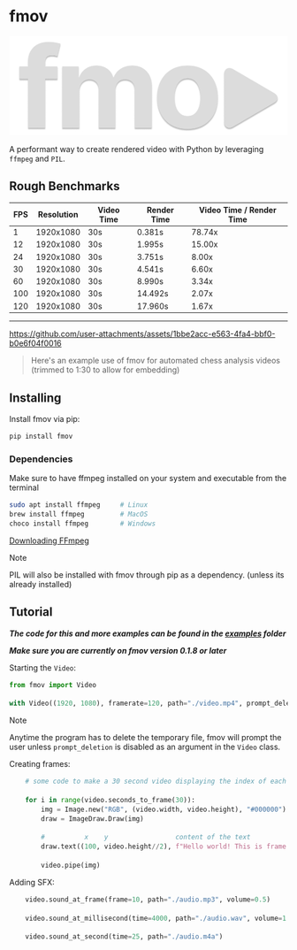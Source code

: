 # fmov

![fmov logo](https://github.com/dylandibeneditto/fmov/blob/main/logo.png?raw=true)

A performant way to create rendered video with Python by leveraging `ffmpeg` and `PIL`.

## Rough Benchmarks

| FPS | Resolution | Video Time | Render Time | Video Time / Render Time |
| --- | ---------- | ---------- | ----------- | --------------- |
| 1 | 1920x1080 | 30s | 0.381s | 78.74x |
| 12 | 1920x1080 | 30s | 1.995s | 15.00x |
| 24 | 1920x1080 | 30s | 3.751s | 8.00x |
| 30 | 1920x1080 | 30s | 4.541s | 6.60x |
| 60 | 1920x1080 | 30s | 8.990s | 3.34x |
| 100 | 1920x1080 | 30s | 14.492s | 2.07x |
| 120 | 1920x1080 | 30s | 17.960s | 1.67x |

---

https://github.com/user-attachments/assets/1bbe2acc-e563-4fa4-bbf0-b0e6f04f0016

> Here's an example use of fmov for automated chess analysis videos (trimmed to 1:30 to allow for embedding)

## Installing

Install fmov via pip:

```bash
pip install fmov
```

### Dependencies

Make sure to have ffmpeg installed on your system and executable from the terminal

```bash
sudo apt install ffmpeg     # Linux
brew install ffmpeg         # MacOS
choco install ffmpeg        # Windows
```

[Downloading FFmpeg](https://ffmpeg.org/download.html)

> [!NOTE]
> PIL will also be installed with fmov through pip as a dependency. (unless its already installed)

## Tutorial

***The code for this and more examples can be found in the [examples](https://github.com/dylandibeneditto/fmov/tree/main/examples) folder***

***Make sure you are currently on fmov version 0.1.8 or later***

Starting the `Video`:

```python
from fmov import Video

with Video((1920, 1080), framerate=120, path="./video.mp4", prompt_deletion=False) as video:
```

> [!NOTE]
> Anytime the program has to delete the temporary file, fmov will prompt the user unless `prompt_deletion` is disabled as an argument in the `Video` class.

Creating frames:

```python
    # some code to make a 30 second video displaying the index of each frame

    for i in range(video.seconds_to_frame(30)):
        img = Image.new("RGB", (video.width, video.height), "#000000")
        draw = ImageDraw.Draw(img)

        #          x    y                 content of the text                     color
        draw.text((100, video.height//2), f"Hello world! This is frame {str(i)}", fill="#ffffff")

        video.pipe(img)
```

Adding SFX:

```python
    video.sound_at_frame(frame=10, path="./audio.mp3", volume=0.5)

    video.sound_at_millisecond(time=4000, path="./audio.wav", volume=1.0)

    video.sound_at_second(time=25, path="./audio.m4a")
```
